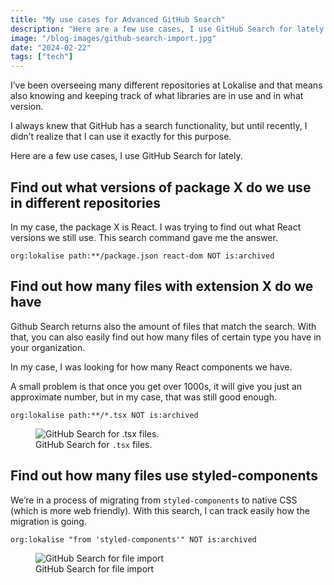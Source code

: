 ```yaml
---
title: "My use cases for Advanced GitHub Search"
description: "Here are a few use cases, I use GitHub Search for lately..."
image: "/blog-images/github-search-import.jpg"
date: "2024-02-22"
tags: ["tech"]
---
```


I’ve been overseeing many different repositories at Lokalise and that means also knowing and keeping track of what libraries are in use and in what version.

I always knew that GitHub has a search functionality, but until recently, I didn’t realize that I can use it exactly for this purpose.

Here are a few use cases, I use GitHub Search for lately.

## Find out what versions of package X do we use in different repositories

In my case, the package X is React. I was trying to find out what React versions we still use. This search command gave me the answer.

```
org:lokalise path:**/package.json react-dom NOT is:archived
```

## Find out how many files with extension X do we have

Github Search returns also the amount of files that match the search. With that, you can also easily find out how many files of certain type you have in your organization.

In my case, I was looking for how many React components we have.

A small problem is that once you get over 1000s, it will give you just an approximate number, but in my case, that was still good enough.

```
org:lokalise path:**/*.tsx NOT is:archived
```

<figure>
  <img
    src="/blog-images/github-search-files-count.jpg"
    alt="GitHub Search for .tsx files."
  />
  <figcaption>GitHub Search for <code>.tsx</code> files.</figcaption>
</figure>

## Find out how many files use styled-components

We’re in a process of migrating from `styled-components` to native CSS (which is more web friendly). With this search, I can track easily how the migration is going.

```
org:lokalise "from 'styled-components'" NOT is:archived
```

<figure>
  <img
    src="/blog-images/github-search-import.jpg"
    alt="GitHub Search for file import"
  />
  <figcaption>GitHub Search for file import</figcaption>
</figure>
